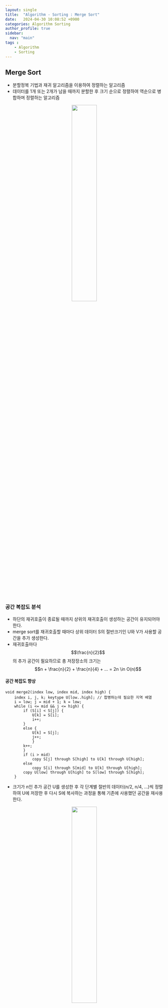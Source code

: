 ```yaml
---
layout: single
title:  "Algorithm - Sorting : Merge Sort"
date:   2024-04-30 10:08:52 +0900
categories: Algorithm Sorting
author_profile: true
sidebar:
  nav: "main"
tags : 
    - Algorithm
    - Sorting
---
```

## Merge Sort
- 분할정복 기법과 재귀 알고리즘을 이용하여 정렬하는 알고리즘
- 데이터를 1개 또는 2개가 남을 때까지 분할한 후 크기 순으로 정렬하여 역순으로 병합하며 정렬하는 알고리즘
<p align='center'><img src = "https://github.com/Bomin-Seo/Study/assets/94039896/a169c7c8-d473-4cf8-b8a1-8c5bed7dba47" height="40%" width = "40%"/></p>

### 공간 복잡도 분석
- 하단의 재귀호출이 종료될 때까지 상위의 재귀호출이 생성하는 공간이 유지되어야 한다.
- merge sort를 재귀호출할 때마다 상위 데이터 S의 절반크기인 U와 V가 사용할 공간을 추가 생성한다.
- 재귀호출마다 $$\frac{n}{2}$$의 추가 공간이 필요하므로 총 저장장소의 크기는 $$n + \frac{n}{2} + \frac{n}{4} + ... = 2n \in O(n)$$

#### 공간 복잡도 향상
```
void merge2(index low, index mid, index high) {
	index i, j, k; keytype U[low..high]; // 합병하는데 필요한 지역 배열
	i = low; j = mid + 1; k = low;
	while (i <= mid && j <= high) {
		if (S[i] < S[j]) {
			U[k] = S[i];
			i++;
		}
		else {
			U[k] = S[j];
			j++;
			}
		k++;
		}
		if (i > mid)
			copy S[j] through S[high] to U[k] through U[high];
		else
			copy S[i] through S[mid] to U[k] through U[high];
		copy U[low] through U[high] to S[low] through S[high];
	}
```

- 크기가 n인 추가 공간 U를 생성한 후 각 단계별 절반의 데이터(n/2, n/4, ...)씩 정렬하여 U에 저장한 후 다시 S에 복사하는 과정을 통해 기존에 사용했던 공간을 재사용한다.
<p align='center'><img src = "https://github.com/Bomin-Seo/Study/assets/94039896/c36456ae-2ac9-46c4-9331-4fffb9592382" height="40%" width = "40%"/></p>

- 향상된 방법은 2n이 아닌 n 크기의 추가 공간을 생성한다.

### 시간 복잡도 분석

#### Case별 시간복잡도
- Best Case : $$O(n\ln(n))$$  /   Average Case : $$O(n\ln(n))$$   /   Worst Case : $$O(n\ln(n))$$

#### Every Case
- Merge sort는 분할과 병합 단계로 나뉘며 분할 단계에서 16 > 8 > 4 > 2 > 1과 같이 반복의 수가 절반으로 줄어들기에 $$O(\ln(n))$$의 시간이 필요하다.
- 병합 단게에서는 모든 값을 비교하기 때문에 $$O(n)$$의 시간이 소모된다.
- 따라서 총 시간 복잡도는 $$O(n\ln(n))$$이다.

#### 타 알고리즘과의 비교
- 정렬이 필요한 요소의 쌍을 역이라고 지칭할 때 (ex. [3,2,4,1,6,5]의 경우 역 = {(3,2),(3,1),(2,1),(4,1),(6,5)}) \
insertion sort, bubble sort, selection sort는 한 번의 비교 연산에서 최대 1개의 역만을 제거한다.
- n개의 데이터가 있는 경우 데이터의 쌍은 총 $$\frac{n(n-1)}{2}$$ 개 존재하며, 데이터가 역순으로 정렬된 최악의 경우 위의 알고리즘은 $$\frac{n(n-1)}{2}$$ 번의 비교 연산을 수행한다.
- Average Case의 경우 $$\frac{n(n-1)}{2}$$ 개의 데이터 쌍은 순열 P 또는 전치 순열 $$P^T$$ 에서 역을 가지므로 평균적으로 $$\frac{n(n-1)}{4}$$ 번의 비교 연산을 수행한다.
- Merge Sort의 경우 각 비교 연산마다 하나 이상의 역을 제거한다. (ex. [3,4], [1,2] 합병시 (3,1),(4,1)의 역 제거)
- 따라서 한 번의 비교 연산에서 최대 한 개의 역을 제거하는 알고리즘은 $$O(n^2)$$보다 좋을 수 없으며, Merge Sort는 항상 해당 알고리즘보다 좋은 성능을 보장한다.

### python code 1
```
def merge(left_length, right_length, left, right, data):
    i, j, k = 0, 0, 0
    while i < left_length and j < right_length:
        # 분할된 두 개의 데이터에서 더 작은 값을 가지는 것부터 전체 데이터의 앞의 값으로 채웁니다.
        if left[i] <= right[j]:
            data[k] = left[i]
            i += 1
        else:
            data[k] = right[j]
            j += 1
        k += 1
    if i >= left_length:
        # 분할된 2개의 데이터에서 왼쪽의 요소가 모두 비교가 끝났다면
        # 전체 데이터에 오른쪽의 요소를 차례로 첨가합니다.
        for a in range(j, right_length):
            data[k] = right[a]
            k += 1
    elif j >= right_length:
        # 분할된 2개의 데이터에서 오른쪽의 요소가 모두 비교가 끝났다면
        # 전체 데이터에 왼쪽의 요소를 차례로 첨가합니다.
        for b in range(i, left_length):
            data[k] = left[b]
            k += 1


def merge_sort(data_length, data):
    global size, max_space
    # 재귀적으로 호출될 때마다 새로 값을 할당하지 않기 위해서 전역변수로 설정합니다.

    left_length = int(data_length/2)
    right_length = data_length - left_length

    if data_length == 1:
        max_space = True
    # 절반의 데이터가 1개의 데이터만 가질 때까지 분할될 때는, 공간을 반납하기전
    # 병합정렬이 추가적으로 필요한 저장공간의 최대치일때입니다.
    # 데이터의 요소가 1개일 시점을 변곡점으로 삼아 추가적인 최대 공간 크기를 더 계산하지 않기 위해 지정합니다.

    if data_length > 1:
        left = data[:left_length]
        right = data[left_length:]
        if not max_space:
            size += (len(left) + len(right))
        merge_sort(left_length, left)
        merge_sort(right_length, right)
        # 1개의 요소를 가질 때까지 재귀적으로 호출하며 분할합니다.
        merge(left_length, right_length, left, right, data)
        # 1개의 요소까지 분할되었다면 차례로 크기를 비교하고, 합병하며 정렬합니다.
```

### python code 2
```
def merge_sort(arr):
    if len(arr) < 2:
        return arr

    mid = len(arr) // 2
    low_arr = merge_sort(arr[:mid])
    high_arr = merge_sort(arr[mid:])

    merged_arr = []
    l = h = 0
    while l < len(low_arr) and h < len(high_arr):
        if low_arr[l] < high_arr[h]:
            merged_arr.append(low_arr[l])
            l += 1
        else:
            merged_arr.append(high_arr[h])
            h += 1
    merged_arr += low_arr[l:]
    merged_arr += high_arr[h:]
    return merged_arr
```

### java code
```
public class MergeSorter {
    public static int[] sort(int[] arr) {
        if (arr.length < 2) return arr;

        int mid = arr.length / 2;
        int[] low_arr = sort(Arrays.copyOfRange(arr, 0, mid));
        int[] high_arr = sort(Arrays.copyOfRange(arr, mid, arr.length));

        int[] mergedArr = new int[arr.length];
        int m = 0, l = 0, h = 0;
        while (l < low_arr.length && h < high_arr.length) {
            if (low_arr[l] < high_arr[h])
                mergedArr[m++] = low_arr[l++];
            else
                mergedArr[m++] = high_arr[h++];
        }
        while (l < low_arr.length) {
            mergedArr[m++] = low_arr[l++];
        }
        while (h < high_arr.length) {
            mergedArr[m++] = high_arr[h++];
        }
        return mergedArr;
    }
}
```
